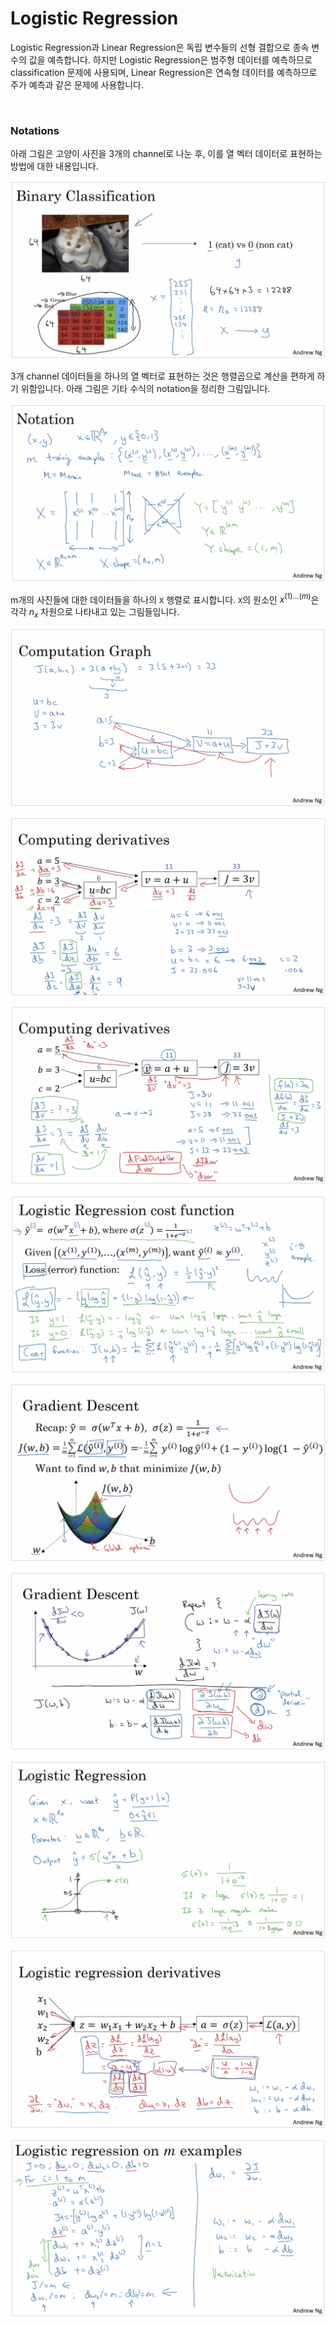 # Logistic Regression

Logistic Regression과 Linear Regression은 독립 변수들의 선형 결합으로 종속 변수의 값을 예측합니다. 하지만 Logistic Regression은 범주형 데이터를 예측하므로 classification 문제에 사용되며, Linear Regression은 연속형 데이터를 예측하므로 주가 예측과 같은 문제에 사용합니다.

<br>

### Notations

아래 그림은 고양이 사진을 3개의 channel로 나눈 후, 이를 열 벡터 데이터로 표현하는 방법에 대한 내용입니다.

![VectorOfImageData](./assets/VectorOfImageData.png)

3개 channel 데이터들을 하나의 열 벡터로 표현하는 것은 행렬곱으로 계산을 편하게 하기 위함입니다. 아래 그림은 기타 수식의 notation을 정리한 그림입니다.

![Notations](./assets/Notations.png)

m개의 사진들에 대한 데이터들을 하나의 `X` 행렬로 표시합니다. `X`의 원소인 $x^{(1)...(m)}$은 각각 $n_x$ 차원으로 나타내고 있는 그림들입니다.

![ComputationGraph](./assets/ComputationGraph.png)

![ComputingDerivatives-1](./assets/ComputingDerivatives-1.png)

![CoputingDerivatives-0](./assets/CoputingDerivatives-0.png)

![CostFunctionOfLogisticRegression](./assets/CostFunctionOfLogisticRegression.png)

![GradientDescent-0](./assets/GradientDescent-0.png)

![GradientDescent-1](./assets/GradientDescent-1.png)

![LogisticRegression](./assets/LogisticRegression.png)

![LogisticRegressionDerivatives](./assets/LogisticRegressionDerivatives.png)

![LogisticRegressionOn-M-Examples](./assets/LogisticRegressionOn-M-Examples.png)


